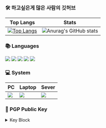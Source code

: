 ### 🛠️ 하고싶은게 많은 사람의 깃허브 

|Top Langs|Stats|
|-----|-----|
|[![Top Langs](https://github-readme-stats.vercel.app/api/top-langs/?username=nakano79&show_icons=true&theme=react&hide_border=true)](https://github.com/anuraghazra/github-readme-stats)|![Anurag's GitHub stats](https://github-readme-stats.vercel.app/api?username=nakano79&show_icons=true&hide=prs&theme=react&hide_border=true)|


### 📚 Languages
<img src="https://img.shields.io/badge/C-00599C?style=for-the-badge&logo=c&logoColor=white">&nbsp;<img src="https://img.shields.io/badge/Java-ED8B00?style=for-the-badge&logo=openjdk&logoColor=white">&nbsp;<img src="https://img.shields.io/badge/Python-14354C?style=for-the-badge&logo=python&logoColor=white">&nbsp;<img src="https://img.shields.io/badge/JavaScript-F7DF1E?style=for-the-badge&logo=JavaScript&logoColor=white">&nbsp;<img src="https://img.shields.io/badge/PHP-777BB4?style=for-the-badge&logo=php&logoColor=white">

### 💻 System
|PC|Laptop|Sever|
|-----|-----|-----|
|<img src="https://img.shields.io/badge/Windows-0078D6?style=for-the-badge&logo=windows&logoColor=white">|<img src="https://img.shields.io/badge/Ubuntu-E95420?style=for-the-badge&logo=ubuntu&logoColor=white">|<img src="https://img.shields.io/badge/Cent%20OS-262577?style=for-the-badge&logo=CentOS&logoColor=white">|

### 🔐 PGP Public Key
<details>
<summary>Key Block</summary>

    -----BEGIN PGP PUBLIC KEY BLOCK-----

    mQINBGUtNTEBEADdpWx0/TYl2pijjwI+g6mdg2sxLSaM7Dle7YEv9HsnfXE0cTlz
    GVTmycGvKqQgERdldUWQWeEeV+//dzKT4jx6Fi2hgBa/EAiQJmdp3xWTdYenCWF5
    nFBdn7NsVeDTdm08cxXuJmot28SAE/TTMJMyCzIN9C8aSEkjVcaxG0oAxULmcF10
    E4wQa1Ch/M0g97OzMBGA7o7jElUnVhZvOt0siCrX5j2L2p/fvQaa0NE3pRkrDdkD
    ltkXnEF8voauvWwzYDqIAPF4eO6xX0J2SOT5SwC7NOAWkK+yTSpPAjOFjkiTtAPw
    dNyFcXoLiIq2NAL8wb8NvoueAi1QMiYtjfXSAKO3FiBngNChthtJ8pNW/kANUXHw
    3OiCKeYhMFBQZpMgri1uzAMrb5UrBami/Ke35s0JQwZWy+5V0dKXiUeEP74de5ac
    eZvePtHPWYgTvEWOAcoyMqL+MEzfXqXPcAa1ZBtrNInRheTsBMt+mIoVam8lnmYx
    R9z8BHWmZIOQxkcwP4+8hH5pwBctDxN8rNNUikSiFgkZBL+Hg4emXyB1IuCHSMhN
    VY40dOetWrxjUDO2gpJQLiz1XTO+IRS2IoDpTl6UwqBZ3p/6UQfEzwcqQHyZsMep
    VjUTuSRsH6MXuPM413f8OBzj31jCeJrxHm4aMHh4TPDUx3B5oWnhs1jAxQARAQAB
    tB1uYWthbm83OSA8YXNodzA3MDlAbmF2ZXIuY29tPokCVAQTAQoAPhYhBI8iOuQh
    2y4kaKLf95VP37Sk6d/oBQJlLTUxAhsDBQkDwmcABQsJCAcCBhUKCQgLAgQWAgMB
    Ah4BAheAAAoJEJVP37Sk6d/oQbwP/A63q777KRf6ugZ3ILkhBX+z8ILMCyQvFqE0
    eVmgtx/dfiZRFPFglxWuVYs+eg+2lxn39YdwzdQxg3co8B5h230JLfSDDcfYGVj1
    R49yLgAfx42+7KF0aVqV248WImXa5kjyTE4yrbYJ9uTHJhcZoyVvfL6IJ6/4Gaz5
    DJj9wMWcOCdnDRBP90Khv9fxj+jiMYUcVjomCoEfP9olQCyNXohu4xQKY+VMV1OD
    iJGUb/GHY2QhbOa+veBnEnBdMmj4G8GWmmq4oBMbA8XlV825iD7bcFn3sTPlEu+s
    9AbpCrBrTrpG+A4oPt6DguepRf38vc/LofqEOxrs9uUx72xBNdAe0uBXOmk6Gavx
    1ezMU2fsMpvoh5speF8JrEeqMmc/C+Qy/M6o3pZ4VmirwPSMefg8whrT77O8YA+5
    PFX2u3UfRD2Rj7/MACYuG57QK+Bf4imSY+9SFxK/2pYBN3/h9fXcHQy4S7WAa3w0
    FgZZgjop8EEDwUHq+g75Cd1sz68Towe1F4/gYko6CHZLxhl9uT59PMhmtiK1HK8x
    DS+BubaL7/bdoZIeUbsyrkTmbw0GtRCfK+uMUMEyFW8SZa32jKXt8d56DCCiiZ5e
    u8DN45109+UQ8b/M6nyDeX2VWe6uQjwk02N0efPmMGXkTZL4ZcQgkYnnU0fIf22w
    K+QeFXPG
    =qsm9
    -----END PGP PUBLIC KEY BLOCK-----

  </details>
